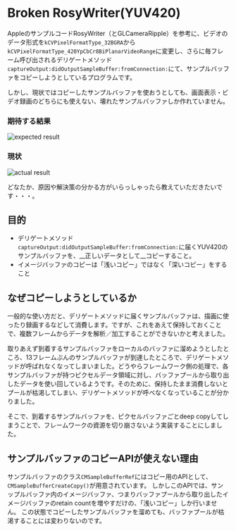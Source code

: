 # Broken RosyWriter(YUV420)

AppleのサンプルコードRosyWriter（とGLCameraRipple）を参考に、ビデオのデータ形式を`kCVPixelFormatType_32BGRA`から`kCVPixelFormatType_420YpCbCr8BiPlanarVideoRange`に変更し、さらに毎フレーム呼び出されるデリゲートメソッド`captureOutput:didOutputSampleBuffer:fromConnection:`にて、サンプルバッファをコピーしようとしているプログラムです。

しかし、現状ではコピーしたサンプルバッファを使おうとしても、画面表示・ビデオ録画のどちらにも使えない、壊れたサンプルバッファしか作れていません。

### 期待する結果

![expected result](https://github.com/katokichisoft/Broken-RosyWriter-YUV420/raw/master/expect.png)

### 現状

![actual result](https://github.com/katokichisoft/Broken-RosyWriter-YUV420/raw/master/result.pngg)

どなたか、原因や解決策の分かる方がいらっしゃったら教えていただきたいです・・・。

## 目的
- デリゲートメソッド`captureOutput:didOutputSampleBuffer:fromConnection:`に届くYUV420のサンプルバッファを、__正しいデータとして__コピーすること。
- イメージバッファのコピーは「浅いコピー」ではなく「深いコピー」をすること


## なぜコピーしようとしているか
一般的な使い方だと、デリゲートメソッドに届くサンプルバッファは、描画に使ったり録画するなどして消費します。ですが、これをあえて保持しておくことで、複数フレームからデータを解析／加工することができないかと考えました。

取りあえず到着するサンプルバッファをローカルのバッファに溜めようとしたところ、13フレームぶんのサンプルバッファが到達したところで、デリゲートメソッドが呼ばれなくなってしまいました。どうやらフレームワーク側の処理で、各サンプルバッファが持つピクセルデータ領域に対し、バッファプールから取り出したデータを使い回しているようです。そのために、保持したまま消費しないとプールが枯渇してしまい、デリゲートメソッドが呼べなくなっていることが分かりました。

そこで、到着するサンプルバッファを、ピクセルバッファごとdeep copyしてしまうことで、フレームワークの資源を切り崩さないよう実装することにしました。

## サンプルバッファのコピーAPIが使えない理由
サンプルバッファのクラス`CMSampleBufferRef`にはコピー用のAPIとして、`CMSampleBufferCreateCopy()`が用意されています。
しかしこのAPIでは、サンップルバッファ内のイメージバッファ、つまりバッファプールから取り出したイメージバッファのretain countを増やすだけの、「浅いコピー」しか行いません。
この状態でコピーしたサンプルバッファを溜めても、バッファプールが枯渇することには変わりないのです。